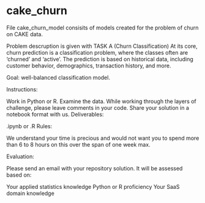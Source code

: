 # cake_churn

File cake_churn_model consisits of models created for the problem of churn on CAKE data.

Problem descruption is given with 
TASK A (Churn Classification)
At its core, churn prediction is a classification problem, where the classes often are ‘churned’ and ‘active’. The prediction is based on historical data, including customer behavior, demographics, transaction history, and more.

Goal: well-balanced classification model.

Instructions:

Work in Python or R.
Examine the data.
While working through the layers of challenge, please leave comments in your code.
Share your solution in a notebook format with us.
Deliverables:

.ipynb or .R
Rules:

We understand your time is precious and would not want you to spend more than 6 to 8 hours on this over the span of one week max.

Evaluation:

Please send an email with your repository solution. It will be assessed based on:

Your applied statistics knowledge
Python or R proficiency
Your SaaS domain knowledge
